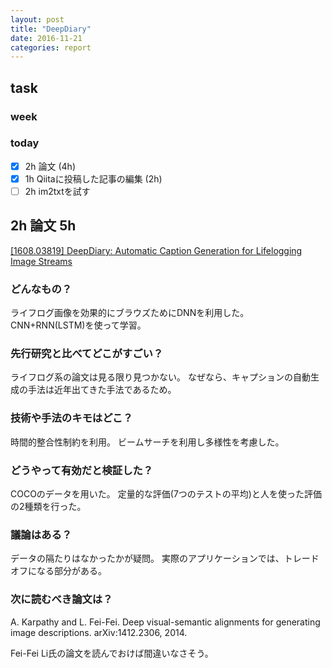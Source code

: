 ```yaml
---
layout: post
title: "DeepDiary"
date: 2016-11-21
categories: report
---
```


## task

### week

### today
- [x] 2h 論文 (4h)
- [x] 1h Qiitaに投稿した記事の編集 (2h)
- [ ] 2h im2txtを試す

## 2h 論文 5h
[[1608.03819] DeepDiary: Automatic Caption Generation for Lifelogging Image Streams](https://arxiv.org/abs/1608.03819)
### どんなもの？
ライフログ画像を効果的にブラウズためにDNNを利用した。
CNN+RNN(LSTM)を使って学習。
### 先行研究と比べてどこがすごい？
ライフログ系の論文は見る限り見つかない。
なぜなら、キャプションの自動生成の手法は近年出てきた手法であるため。
### 技術や手法のキモはどこ？
時間的整合性制約を利用。
ビームサーチを利用し多様性を考慮した。
### どうやって有効だと検証した？
COCOのデータを用いた。
定量的な評価(7つのテストの平均)と人を使った評価の2種類を行った。
### 議論はある？
データの隔たりはなかったかが疑問。
実際のアプリケーションでは、トレードオフになる部分がある。
### 次に読むべき論文は？
A. Karpathy and L. Fei-Fei. Deep visual-semantic alignments for generating image descriptions. arXiv:1412.2306, 2014.

Fei-Fei Li氏の論文を読んでおけば間違いなさそう。
